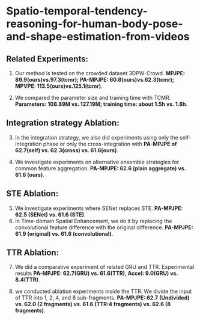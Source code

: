 # Spatio-temporal-tendency-reasoning-for-human-body-pose-and-shape-estimation-from-videos

## Related Experiments:
1. Our method is tested on the crowded dataset 3DPW-Crowd. **MPJPE: 89.9(ours)vs.97.3(tcmr); PA-MPJPE: 60.8(ours)vs.62.3(tcmr); MPVPE: 113.5(ours)vs.125.1(tcmr)**.

2. We compared the parameter size and training time with TCMR. **Parameters: 108.89M vs. 127.19M; training time: about 1.5h vs. 1.8h**.

## Integration strategy Ablation:
3. In the integration strategy, we also did experiments using only the self-integration phase or only the cross-integration with 
**PA-MPJPE of 62.7(self) vs. 62.3(cross) vs. 61.6(ours)**.

4. We investigate experiments on alternative ensemble strategies for common feature aggregation. **PA-MPJPE: 62.6 (plain aggregate) vs. 61.6 (ours)**.

## STE Ablation:
5. We investigate experiments where SENet replaces STE. **PA-MPJPE: 62.5 (SENet) vs. 61.6 (STE)**.
6. In Time-domain Spatial Enhancement, we do it by replacing the convolutional feature difference with the original difference. **PA-MPJPE: 61.9 (original) vs. 61.6 (convolutional)**.


## TTR Ablation:
7. We did a comparative experiment of related GRU and TTR. Experimental results **PA-MPJPE: 62.7(GRU) vs. 61.6(TTR), Accel: 9.0(GRU) vs. 8.4(TTR)**.

8. we conducted ablation experiments inside the TTR. We divide the input of TTR into 1, 2, 4, and 8 sub-fragments. **PA-MPJPE: 62.7 (Undivided) vs. 62.0 (2 fragments) vs.  61.6 (TTR:4 fragments) vs. 62.6 (8 fragments)**.
